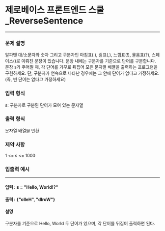 # 제로베이스 프론트엔드 스쿨_ReverseSentence

---

### 문제 설명
알파벳 대/소문자와 숫자 그리고 구분자인 마침표(.), 쉼표(,), 느낌표(!), 물음표(?), 스페이스()로 이뤄진 문장이 있습니다.
문장 내에는 구분자를 기준으로 단어를 구분합니다.
문장 s가 주어질 때, 각 단어를 거꾸로 뒤집어 모은 문자열 배열을 출력하는 프로그램을 구현하세요.
단, 구분자가 연속으로 나타난 경우에는 그 안에 단어가 없다고 가정하세요. (즉, 빈 단어는 없다고 가정하세요)

### 입력 형식
s: 구분자로 구분된 단어가 모여 있는 문자열

### 출력 형식
문자열 배열을 반환

### 제약 사항
1 <= s <= 1000

### 입출력 예시

---

#### 입력 : s = "Hello, World!?"
#### 출력 : {"olleH", "dlroW"}
#### 설명
구분자를 기준으로 Hello, World 두 단어가 있으며, 각 단어를 뒤집어 출력하면 된다.